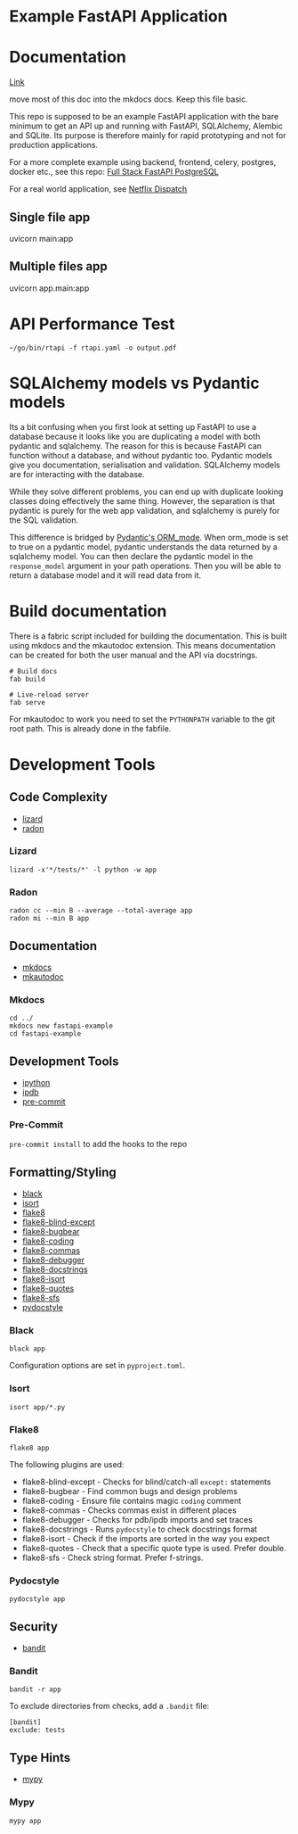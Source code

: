 # Example FastAPI Application

# Documentation

[Link](https://omussell.github.io/fastapi-example)

move most of this doc into the mkdocs docs. Keep this file basic.

This repo is supposed to be an example FastAPI application with the bare minimum to get an API up and running with FastAPI, SQLAlchemy, Alembic and SQLite. Its purpose is therefore mainly for rapid prototyping and not for production applications.

For a more complete example using backend, frontend, celery, postgres, docker etc., see this repo: [Full Stack FastAPI PostgreSQL](https://github.com/tiangolo/full-stack-fastapi-postgresql)

For a real world application, see [Netflix Dispatch](https://github.com/Netflix/dispatch)


## Single file app

uvicorn main:app

## Multiple files app

uvicorn app.main:app


# API Performance Test

[](https://github.com/nginxinc/rtapi)

`~/go/bin/rtapi -f rtapi.yaml -o output.pdf`


# SQLAlchemy models vs Pydantic models

Its a bit confusing when you first look at setting up FastAPI to use a database because it looks like you are duplicating a model with both pydantic and sqlalchemy. The reason for this is because FastAPI can function without a database, and without pydantic too. Pydantic models give you documentation, serialisation and validation. SQLAlchemy models are for interacting with the database.

While they solve different problems, you can end up with duplicate looking classes doing effectively the same thing. However, the separation is that pydantic is purely for the web app validation, and sqlalchemy is purely for the SQL validation.

This difference is bridged by [Pydantic's ORM_mode](https://pydantic-docs.helpmanual.io/usage/models/#orm-mode-aka-arbitrary-class-instances). When orm_mode is set to true on a pydantic model, pydantic understands the data returned by a sqlalchemy model. You can then declare the pydantic model in the `response_model` argument in your path operations. Then you will be able to return a database model and it will read data from it.

# Build documentation

There is a fabric script included for building the documentation. This is built using mkdocs and the mkautodoc extension. This means documentation can be created for both the user manual and the API via docstrings.

```shell
# Build docs
fab build

# Live-reload server
fab serve
```

For mkautodoc to work you need to set the `PYTHONPATH` variable to the git root path. This is already done in the fabfile.

# Development Tools

## Code Complexity
- [lizard](https://pypi.org/project/lizard/)
- [radon](https://pypi.org/project/radon/)

### Lizard
`lizard -x'*/tests/*' -l python -w app`

### Radon
```
radon cc --min B --average --total-average app
radon mi --min B app
```


## Documentation
- [mkdocs](https://www.mkdocs.org/)
- [mkautodoc](https://github.com/tomchristie/mkautodoc)

### Mkdocs

```
cd ../
mkdocs new fastapi-example
cd fastapi-example
```


## Development Tools
- [ipython](https://ipython.readthedocs.io/en/stable/)
- [ipdb](https://pypi.org/project/ipdb/)
- [pre-commit](https://pre-commit.com/)

### Pre-Commit

`pre-commit install` to add the hooks to the repo


## Formatting/Styling
- [black](https://black.readthedocs.io/en/stable/)
- [isort](https://pypi.org/project/isort/)
- [flake8](https://flake8.pycqa.org/en/latest/)
- [flake8-blind-except](https://pypi.org/project/flake8-blind-except/)
- [flake8-bugbear](https://pypi.org/project/flake8-bugbear/)
- [flake8-coding](https://pypi.org/project/flake8-coding/)
- [flake8-commas](https://pypi.org/project/flake8-commas/)
- [flake8-debugger](https://pypi.org/project/flake8-debugger/)
- [flake8-docstrings](https://pypi.org/project/flake8-docstrings/)
- [flake8-isort](https://pypi.org/project/flake8-isort/)
- [flake8-quotes](https://pypi.org/project/flake8-quotes/)
- [flake8-sfs](https://pypi.org/project/flake8-sfs/)
- [pydocstyle](https://pypi.org/project/pydocstyle/)

### Black

`black app`

Configuration options are set in `pyproject.toml`.

### Isort

`isort app/*.py`

### Flake8

`flake8 app`

The following plugins are used:

- flake8-blind-except - Checks for blind/catch-all `except:` statements
- flake8-bugbear - Find common bugs and design problems
- flake8-coding - Ensure file contains magic `coding` comment
- flake8-commas - Checks commas exist in different places
- flake8-debugger - Checks for pdb/ipdb imports and set traces
- flake8-docstrings - Runs `pydocstyle` to check docstrings format
- flake8-isort - Check if the imports are sorted in the way you expect
- flake8-quotes - Check that a specific quote type is used. Prefer double.
- flake8-sfs - Check string format. Prefer f-strings.

### Pydocstyle

`pydocstyle app`

## Security
- [bandit](https://pypi.org/project/bandit/)

### Bandit

`bandit -r app`

To exclude directories from checks, add a `.bandit` file:

```
[bandit]
exclude: tests
```

## Type Hints
- [mypy](https://mypy.readthedocs.io/en/latest/)

### Mypy

`mypy app`
